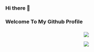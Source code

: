 ### Hi there 👋
### Welcome To My Github Profile
###
<p align="center"><a href="https://github-readme-stats.vercel.app/api?username=Agatha&show_icons=true&count_private=true&include_all_commits=true&theme=cobalt)](https://github.com/agathasenpai/github-readme-stats=true&count_private=true"></a></p>
<p align="center"><a href="https://github.com/agathasenpai"><img src="https://github-readme-streak-stats.herokuapp.com/?user=agathasenpai&theme=chartreuse-dark&hide_border=true&include_all_commits=true&count_private=true"></a></p>
<p align="center"><a href="https://github.com/agathasenpai"><img src=https://github-readme-stats.vercel.app/api/top-langs/?username=agathasenpai&theme=dark&layout=compact=true"></a></p>





 




